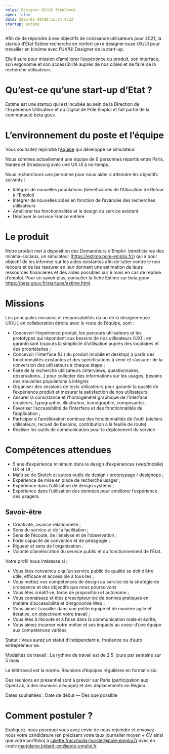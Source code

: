 ```yaml
---
roles: Designer UI/UX freelance
open: false
date: 2021-05-20T08:15:24.433Z
startup: estime
---
```

Afin de de répondre à ses objectifs de croissance utilisateurs pour 2021, la startup d’État Estime recherche en renfort un•e designer‧euse UX/UI pour travailler en binôme avec l’UX/UI Designer de la start-up.

Elle‧il aura pour mission d’améliorer l’expérience du produit, son interface, son ergonomie et son accessibilité auprès de nos cibles et de faire de la recherche utilisateurs.

# Qu’est-ce qu’une start-up d’Etat ?

Estime est une startup qui est incubée au sein de la Direction de l’Expérience Utilisateur et du Digital de Pôle Emploi et fait partie de la communauté beta.gouv.

# L’environnement du poste et l’équipe

Vous souhaitez rejoindre l’[équipe](https://blog.beta.gouv.fr/general/2016/11/28/equipes-autonomes/) qui développe ce simulateur. 

Nous sommes actuellement une équipe de 6 personnes répartis entre Paris, Nantes et Strasbourg avec une UX UI à mi-temps.

Nous recherchons une personne pour nous aider à atteindre les objectifs suivants :

* Intégrer de nouvelles populations (bénéficiaires de l’Allocation de Retour à l’Emploi) 
* Intégrer de nouvelles aides en fonction de l’avancée des recherches utilisateurs
* Améliorer les fonctionnalités et le design du service existant
* Déployer le service France entière 

# Le produit

Notre produit met à disposition des Demandeurs d’Emploi  bénéficiaires des minima-sociaux, un simulateur (<https://estime.pole-emploi.fr/>) qui a pour objectif de les informer sur les aides existantes afin de lutter contre le non recours et de les rassurer en leur donnant une estimation de leurs ressources financières et des aides possibles sur 6 mois en cas de reprise d’emploi. Pour en savoir plus, consulter la fiche Estime sur beta.gouv <https://beta.gouv.fr/startups/estime.html>.



# Missions

Les principales missions et responsabilités du ou de la designer‧euse UX/UI, en collaboration étroite avec le reste de l’équipe, sont :

* Concevoir l’expérience produit, les parcours utilisateurs et les prototypes qui répondent aux besoins de nos utilisateurs (UX) ; en garantissant toujours la simplicité d’utilisation auprès des locataires et des propriétaires ;
* Concevoir l’interface (UI) du produit (mobile et desktop) à partir des fonctionnalités existantes et des spécifications à venir et s’assurer de la conversion des utilisateurs à chaque étape ;
* Faire de la recherche utilisateurs (interviews, questionnaires, observations…) pour collecter des informations sur les usages, besoins des nouvelles populations à intégrer.
* Organiser des sessions de tests utilisateurs pour garantir la qualité de l’expérience produit et mesurer la satisfaction de nos utilisateurs.
* Assurer la consistance et l’homogénéité graphique de l’interface (couleurs, typographie, illustration, iconographie, composants) ;
* Favoriser l’accessibilité de l’interface et des fonctionnalités de l’application ;
* Participer à l’amélioration continue des fonctionnalités de l’outil (ateliers utilisateurs, recueil de besoins, contribution à la feuille de route)
* Réaliser les outils de communication pour le déploiement du service

# Compétences attendues

* 5 ans d’expérience minimum dans le design d’expériences (web/mobile) UX et UI ;
* Maîtrise de Sketch et autres outils de design / prototypage / designops ;
* Expérience de mise en place de recherche usager ;
* Expérience dans l’utilisation de design systems ;
* Expérience dans l’utilisation des données pour améliorer l’expérience des usagers.

## Savoir-être

* Créativité, aisance relationnelle ;
* Sens du service et de la facilitation ;
* Sens de l’écoute, de l’analyse et de l’observation ;
* Forte capacité de conviction et de pédagogie ;
* Rigueur et sens de l’organisation ;
* Volonté d’amélioration du service public et du fonctionnement de l’État.

Votre profil nous intéresse si :

* Vous êtes convaincu‧e qu’un service public de qualité se doit d’être utile, efficace et accessible à tous‧tes ;
* Vous mettez vos compétences de design au service de la stratégie de croissance et des objectifs que nous poursuivons
* Vous êtes créatif·ve, force de proposition et autonome ;
* Vous connaissez et êtes prescripteur‧ice de bonnes pratiques en matière d’accessibilité et d’ergonomie Web ;
* Vous aimez travailler dans une petite équipe et de manière agile et itérative, en objectivant votre travail ;
* Vous êtes à l’écoute et à l’aise dans la communication orale et écrite;
* Vous aimez incarner votre métier et ses impacts au coeur d’une équipe aux compétences variées

Statut : Vous aurez un statut d’indépendant‧e, freelance ou d’auto entrepreneur‧se.

Modalités de travail : Le rythme de travail est de 2,5  jours par semaine sur 5 mois 

Le télétravail est la norme. Réunions d’équipes régulières en format visio. 

Des réunions en présentiel sont à prévoir sur Paris (participation aux OpenLab, à des réunions d’équipe) et des déplacements en Région.

Dates souhaitées : Date de début — Dès que possible

# Comment postuler ?

Expliquez-nous pourquoi vous avez envie de nous rejoindre et envoyez-nous votre candidature (en précisant votre taux journalier moyen + CV ainsi que votre portfolio) à [juliette.fracchiolla-hurstel@pole-emploi.fr](mailto:juliette.fracchiolla-hurstel@pole-emploi.fr) avec en copie [marjolaine.bidard-ext@pole-emploi.fr](mailto:marjolaine.bidard-ext@pole-emploi.fr)
